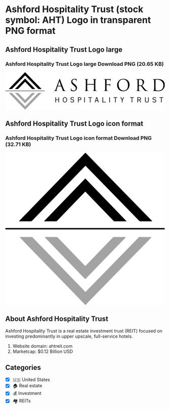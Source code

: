 # Ashford Hospitality Trust (stock symbol: AHT) Logo in transparent PNG format

## Ashford Hospitality Trust Logo large

### Ashford Hospitality Trust Logo large Download PNG (20.65 KB)

![Ashford Hospitality Trust Logo large Download PNG (20.65 KB)](/img/orig/AHT_BIG-6fa431d9.png)

## Ashford Hospitality Trust Logo icon format

### Ashford Hospitality Trust Logo icon format Download PNG (32.71 KB)

![Ashford Hospitality Trust Logo icon format Download PNG (32.71 KB)](/img/orig/AHT-7fb87f3f.png)

## About Ashford Hospitality Trust

Ashford Hospitality Trust is a real estate investment trust (REIT) focused on investing predominantly in upper upscale, full-service hotels.

1. Website domain: ahtreit.com
2. Marketcap: $0.12 Billion USD


## Categories
- [x] 🇺🇸 United States
- [x] 🏠 Real estate
- [x] 💰 Investment
- [x] 🏘️ REITs

